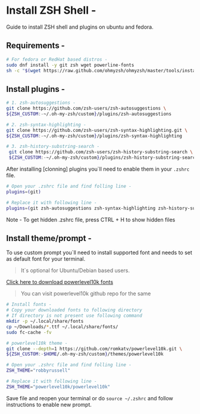 # Install ZSH Shell -

Guide to install ZSH shell and plugins on ubuntu and fedora.

## Requirements -

```bash
# For fedora or RedHat based distros -
sudo dnf install -y git zsh wget powerline-fonts
sh -c "$(wget https://raw.github.com/ohmyzsh/ohmyzsh/master/tools/install.sh -O -)"
```

## Install plugins -

```bash
# 1. zsh-autosuggestions -
git clone https://github.com/zsh-users/zsh-autosuggestions \
${ZSH_CUSTOM:-~/.oh-my-zsh/custom}/plugins/zsh-autosuggestions

# 2. zsh-syntax-highlighting -
git clone https://github.com/zsh-users/zsh-syntax-highlighting.git \
${ZSH_CUSTOM:-~/.oh-my-zsh/custom}/plugins/zsh-syntax-highlighting

# 3. zsh-history-substring-search -
 git clone https://github.com/zsh-users/zsh-history-substring-search \
 ${ZSH_CUSTOM:-~/.oh-my-zsh/custom}/plugins/zsh-history-substring-search
```

After installing [clonning] plugins you\`ll need to enable them in your `.zshrc` file.

```bash
# Open your .zshrc file and find folling line -
plugins=(git)

# Replace it with following line -
plugins=(git zsh-autosuggestions zsh-syntax-highlighting zsh-history-substring-search)
```

Note - To get hidden .zshrc file, press CTRL + H to show hidden files

## Install theme/prompt -

To use custom prompt you`ll need to install supported font and needs to set as default font for your terminal.

>It`s optional for Ubuntu/Debian based users.

[Click here to download powerlevel10k fonts](https://github.com/romkatv/powerlevel10k?tab=readme-ov-file#fonts)

> You can visit powerlevel10k github repo for the same

```bash
# Install fonts -
# Copy your downloaded fonts to following directory
# If directory is not present use following command
mkdir -p ~/.local/share/fonts
cp ~/Downloads/*.ttf ~/.local/share/fonts/
sudo fc-cache -fv

# powerlevel10k theme -
git clone --depth=1 https://github.com/romkatv/powerlevel10k.git \
${ZSH_CUSTOM:-$HOME/.oh-my-zsh/custom}/themes/powerlevel10k

# Open your .zshrc file and find folling line -
ZSH_THEME="robbyrussell"

# Replace it with following line -
ZSH_THEME="powerlevel10k/powerlevel10k"
```

Save file and reopen your terminal or do `source ~/.zshrc` and follow instructions to enable new prompt.
